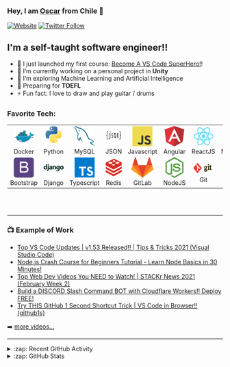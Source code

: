 ### Hey, I am [Oscar][website] from Chile 👋

[![Website](https://img.shields.io/website?label=codeSTACKr.com&style=for-the-badge&url=https%3A%2F%2Fcodestackr.com)](https://codestackr.com)
[![Twitter Follow](https://img.shields.io/twitter/follow/codeSTACKr?color=1DA1F2&logo=twitter&style=for-the-badge)](https://twitter.com/intent/follow?original_referer=https%3A%2F%2Fgithub.com%2FcodeSTACKr&screen_name=codeSTACKr)

## I'm a self-taught software engineer!!

- 🔭 I just launched my first course: [Become A VS Code SuperHero!][course]!
- 🌱 I’m currently working on a personal project in **Unity**
- 👯 I’m exploring Machine Learning and Artificial Intelligence
- 🥅 Preparing for **TOEFL**
- ⚡ Fun fact: I love to draw and play guitar / drums

<!-- ### Spotify Playing 🎧

[<img src="https://now-playing-codestackr.vercel.app/api/spotify-playing" alt="codeSTACKr Spotify Playing" width="350" />](https://open.spotify.com/user/swyqyimdc12jajde4vpwd2x1b) -->

<!-- ### Connect with me:

[<img align="left" alt="codeSTACKr.com" width="22px" src="https://raw.githubusercontent.com/iconic/open-iconic/master/svg/globe.svg" />][website]
[<img align="left" alt="codeSTACKr | YouTube" width="22px" src="https://cdn.jsdelivr.net/npm/simple-icons@v3/icons/youtube.svg" />][youtube]
[<img align="left" alt="codeSTACKr | Twitter" width="22px" src="https://cdn.jsdelivr.net/npm/simple-icons@v3/icons/twitter.svg" />][twitter]
[<img align="left" alt="codeSTACKr | LinkedIn" width="22px" src="https://cdn.jsdelivr.net/npm/simple-icons@v3/icons/linkedin.svg" />][linkedin]
[<img align="left" alt="codeSTACKr | Instagram" width="22px" src="https://cdn.jsdelivr.net/npm/simple-icons@v3/icons/instagram.svg" />][instagram]

<br /> -->

### Favorite Tech:

<table>
 <tr>
    <td align="center" width="96"> 
      <a href="#macropower-tech" >
        <img src="./img/docker.svg" height="48" />
      </a>
      <br>Docker
    </td>
    <td align="center" width="96">
      <a href="#macropower-tech" >
        <img src="./img/python.svg" height="48"/>
      </a>
      <br>Python
    </td>
    <td align="center"  width="96">
      <a href="#macropower-tech">
        <img src="./img/mysql1.svg" height="48"/>
      </a>
      <br>MySQL
    </td>
    <td align="center"  width="96">
      <a href="#macropower-tech">
        <img src="./img/json.svg" height="48" />
      </a>
      <br>JSON
    </td>
    <td align="center" width="96">
      <a href="#macropower-tech">
        <img src="./img/javascript.svg" height="48" />
      </a>
      <br>Javascript
    </td>
    <td align="center"  width="96">
      <a href="#macropower-tech">
        <img src="./img/angular.png" height="48" />
      </a>
      <br>Angular
    </td>
    <td align="center" width="96">
      <a href="#macropower-tech" >
        <img src="./img/react.svg" height="48" />
      </a>
      <br>ReactJS
    </td>
    <td align="center" width="96">
      <a href="#macropower-tech" >
        <img src="./img/mongo2.png" height="48" />
      </a>
      <br>MongoDB
    </td>
    <td align="center" width="96">
      <a href="#macropower-tech" >
        <img src="./img/aws.png" height="48" />
      </a>
      <br>Amazon
    </td>
  </tr>

  <tr>
    <td align="center" width="96"> 
      <a href="#macropower-tech" >
        <img src="./img/bootstrap.svg" height="48" />
      </a>
      <br>Bootstrap
    </td>
    <td align="center" width="96">
      <a href="#macropower-tech" >
        <img src="./img/django.png" width="48" />
      </a>
      <br>Django
    </td>
    <td align="center"  width="96">
      <a href="#macropower-tech">
        <img src="./img/typescript.svg" width="48" />
      </a>
      <br>Typescript
    </td>
    <td align="center"  width="96">
      <a href="#macropower-tech">
        <img src="./img/redis.png" height="48" />
      </a>
      <br>Redis
    </td>
    <td align="center" width="96">
      <a href="#macropower-tech">
        <img src="./img/gitlab.png" height="48" />
      </a>
      <br>GitLab
    </td>
    <td align="center"  width="96">
      <a href="#macropower-tech">
        <img src="./img/node.svg" height="48" />
      </a>
      <br>NodeJS
    </td>
    <td align="center" width="96">
      <a href="#macropower-tech" >
        <img src="./img/git.svg" height="33" />
      </a>
      <br>Git
    </td>
    <td align="center" width="96">
      <a href="#macropower-tech" >
        <img src="./img/vue.png" height="48" />
      </a>
      <br>VueJS
    </td>
  </tr>
</table>



<!-- [<img align="left" src="./img/python.svg" height="35" />][cssplaylist]

[<img align="left" src="./img/javascript.svg" height="35" />][cssplaylist]

[<img align="left" src="./img/react.svg" height="35" />][cssplaylist]

[<img align="left" src="./img/docker.svg" height="38" />][cssplaylist]

[<img align="left" src="./img/bootstrap-plain.svg" height="35" />][cssplaylist]

[<img align="left" src="./img/aws.png" height="35" />][cssplaylist]

[<img align="left" src="./img/django.png" height="50" />][cssplaylist]

[<img align="left" src="./img/typescript.svg" height="35" />][cssplaylist]

[<img align="left" src="./img/redis.png" height="26"/>][cssplaylist]

[<img align="left" src="./img/gitlab.png" height="30" />][cssplaylist]

[<img align="left" src="./img/node.svg" height="35" />][cssplaylist]

[<img align="left" src="./img/json.svg" height="35" />][cssplaylist]

[<img align="left" src="./img/mysql.svg" height="35" />][cssplaylist]

[<img align="left" src="./img/git.svg" height="35" />][cssplaylist]

<img align="left" src="./img/mongo.png" height="35" /> -->


<br />
<br />

---

### 📺 Example of Work

<!-- YOUTUBE:START -->
- [Top VS Code Updates | v1.53 Released!! | Tips & Tricks 2021 (Visual Studio Code)](https://www.youtube.com/watch?v=vTf_KPsD0pQ)
- [Node.js Crash Course for Beginners Tutorial - Learn Node Basics in 30 Minutes!](https://www.youtube.com/watch?v=2LUdnb-mls0)
- [Top Web Dev Videos You NEED to Watch! | STACKr News 2021 (February Week 2)](https://www.youtube.com/watch?v=V2HUBo0P_BA)
- [Build a DISCORD Slash Command BOT with Cloudflare Workers!! Deploy FREE!](https://www.youtube.com/watch?v=xRt9PwphmY8)
- [Try THIS GitHub 1 Second Shortcut Trick | VS Code in Browser!! (github1s)](https://www.youtube.com/watch?v=AXXwgJJVeiQ)
<!-- YOUTUBE:END -->

➡️ [more videos...](https://youtube.com/codestackr)

---

<details>
  <summary>:zap: Recent GitHub Activity</summary>
  
<!--START_SECTION:activity-->
1. ❗️ Closed issue [#8](https://github.com/codeSTACKr/free-developer-resources/issues/8) in [codeSTACKr/free-developer-resources](https://github.com/codeSTACKr/free-developer-resources)
2. 🗣 Commented on [#8](https://github.com/codeSTACKr/free-developer-resources/issues/8) in [codeSTACKr/free-developer-resources](https://github.com/codeSTACKr/free-developer-resources)
3. 🗣 Commented on [#7](https://github.com/codeSTACKr/free-developer-resources/issues/7) in [codeSTACKr/free-developer-resources](https://github.com/codeSTACKr/free-developer-resources)
4. 🎉 Merged PR [#7](https://github.com/codeSTACKr/free-developer-resources/pull/7) in [codeSTACKr/free-developer-resources](https://github.com/codeSTACKr/free-developer-resources)
5. 🗣 Commented on [#3](https://github.com/codeSTACKr/codestackr-vscode-theme/issues/3) in [codeSTACKr/codestackr-vscode-theme](https://github.com/codeSTACKr/codestackr-vscode-theme)
<!--END_SECTION:activity-->

</details>

<details>
  <summary>:zap: GitHub Stats</summary>

  <img align="left" alt="codeSTACKr's GitHub Stats" src="https://github-readme-stats.codestackr.vercel.app/api?username=codeSTACKr&show_icons=true&hide_border=true" />

</details>

[website]: https://codeSTACKr.com
[course]: http://vsCodeHero.com
[twitter]: https://twitter.com/codeSTACKr
[youtube]: https://youtube.com/codeSTACKr
[instagram]: https://instagram.com/codeSTACKr
[linkedin]: https://linkedin.com/in/codeSTACKr
[webdevplaylist]: https://www.youtube.com/playlist?list=PLkwxH9e_vrAJ0WbEsFA9W3I1W-g_BTsbt
[jsplaylist]: https://www.youtube.com/playlist?list=PLkwxH9e_vrALRJKu7wfXby3MKeflhTu6B
[cssplaylist]: https://www.youtube.com/playlist?list=PLkwxH9e_vrALSdvZuEh6gqQdmDoDIoqz4
[reactplaylist]: https://www.youtube.com/playlist?list=PLkwxH9e_vrAK4TdffpxKY3QGyHCpxFcQ0